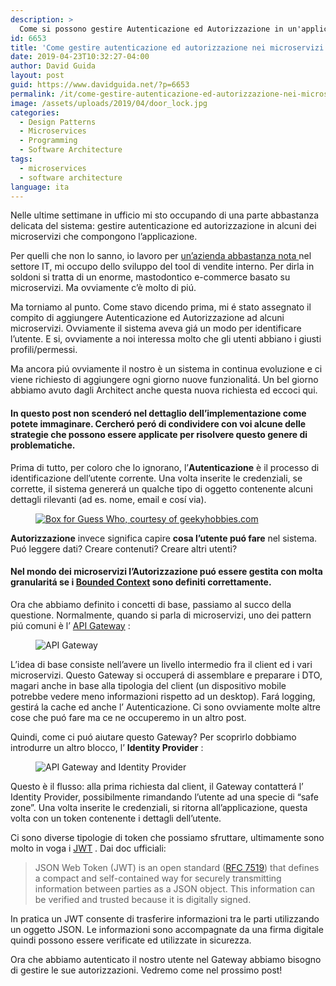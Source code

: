 ```yaml
---
description: >
  Come si possono gestire Autenticazione ed Autorizzazione in un'applicazione a microservizi? Scopriamolo insieme.
id: 6653
title: 'Come gestire autenticazione ed autorizzazione nei microservizi &#8211; Parte 1'
date: 2019-04-23T10:32:27-04:00
author: David Guida
layout: post
guid: https://www.davidguida.net/?p=6653
permalink: /it/come-gestire-autenticazione-ed-autorizzazione-nei-microservizi-parte-1/
image: /assets/uploads/2019/04/door_lock.jpg
categories:
  - Design Patterns
  - Microservices
  - Programming
  - Software Architecture
tags:
  - microservices
  - software architecture
language: ita
---
```

Nelle ultime settimane in ufficio mi sto occupando di una parte abbastanza delicata del sistema: gestire autenticazione ed autorizzazione in alcuni dei microservizi che compongono l&#8217;applicazione.

Per quelli che non lo sanno, io lavoro per <a rel="noreferrer noopener" aria-label="un'azienda abbastanza nota  (opens in a new tab)" href="https://www.dell.com" target="_blank">un&#8217;azienda abbastanza nota </a>nel settore IT, mi occupo dello sviluppo del tool di vendite interno. Per dirla in soldoni si tratta di un enorme, mastodontico e-commerce basato su microservizi. Ma ovviamente c&#8217;è molto di piú.

Ma torniamo al punto. Come stavo dicendo prima, mi é stato assegnato il compito di aggiungere Autenticazione ed Autorizzazione ad alcuni microservizi. Ovviamente il sistema aveva giá un modo per identificare l&#8217;utente. E si, ovviamente a noi interessa molto che gli utenti abbiano i giusti profili/permessi. 

Ma ancora piú ovviamente il nostro è un sistema in continua evoluzione e ci viene richiesto di aggiungere ogni giorno nuove funzionalitá. Un bel giorno abbiamo avuto dagli Architect anche questa nuova richiesta ed eccoci qui.

#### In questo post non scenderó nel dettaglio dell&#8217;implementazione come potete immaginare. Cercheró peró di condividere con voi alcune delle strategie che possono essere applicate per risolvere questo genere di problematiche.

Prima di tutto, per coloro che lo ignorano, l&#8217;**Autenticazione** è il processo di identificazione dell&#8217;utente corrente. Una volta inserite le credenziali, se corrette, il sistema genererá un qualche tipo di oggetto contenente alcuni dettagli rilevanti (ad es. nome, email e cosí via).<figure class="wp-block-image alignwide">

<a href="https://www.geekyhobbies.com/" target="_blank" rel="noreferrer noopener"><img src="https://i2.wp.com/www.geekyhobbies.com/assets/uploads/2016/02/Guess-Who-5.jpg?w=788&#038;ssl=1" alt="Box for Guess Who, courtesy of geekyhobbies.com" data-recalc-dims="1" /></a></figure> 

**Autorizzazione** invece significa capire **cosa l&#8217;utente puó fare** nel sistema. Puó leggere dati? Creare contenuti? Creare altri utenti?

#### Nel mondo dei microservizi l&#8217;Autorizzazione puó essere gestita con molta granularitá se i <a href="https://www.martinfowler.com/bliki/BoundedContext.html" target="_blank" rel="noreferrer noopener" aria-label="Bounded Context (opens in a new tab)">Bounded Context</a> sono definiti correttamente.

Ora che abbiamo definito i concetti di base, passiamo al succo della questione. Normalmente, quando si parla di microservizi, uno dei pattern piú comuni è l&#8217; <a rel="noreferrer noopener" aria-label="API Gateway (opens in a new tab)" href="https://docs.microsoft.com/en-us/azure/architecture/microservices/design/gateway" target="_blank">API Gateway</a> :<figure class="wp-block-image alignwide">

<img src="/assets/uploads/2019/04/image.png?w=788&#038;ssl=1" alt="API Gateway" data-recalc-dims="1" /> </figure> 

L&#8217;idea di base consiste nell&#8217;avere un livello intermedio fra il client ed i vari microservizi. Questo Gateway si occuperá di assemblare e preparare i DTO, magari anche in base alla tipologia del client (un dispositivo mobile potrebbe vedere meno informazioni rispetto ad un desktop). Fará logging, gestirá la cache ed anche l&#8217; Autenticazione. Ci sono ovviamente molte altre cose che puó fare ma ce ne occuperemo in un altro post.

Quindi, come ci puó aiutare questo Gateway? Per scoprirlo dobbiamo introdurre un altro blocco, l&#8217; **Identity Provider** :<figure class="wp-block-image alignwide">

<img src="/assets/uploads/2019/04/image-1.png?w=788&#038;ssl=1" alt="API Gateway and Identity Provider" data-recalc-dims="1" /> </figure> 

Questo è il flusso: alla prima richiesta dal client, il Gateway contatterá l&#8217; Identity Provider, possibilmente rimandando l&#8217;utente ad una specie di &#8220;safe zone&#8221;. Una volta inserite le credenziali, si ritorna all&#8217;applicazione, questa volta con un token contenente i dettagli dell&#8217;utente.

Ci sono diverse tipologie di token che possiamo sfruttare, ultimamente sono molto in voga i [JWT](https://jwt.io/introduction/) . Dai doc ufficiali:

<blockquote class="wp-block-quote">
  <p>
    JSON Web Token (JWT) is an open standard (<a href="https://tools.ietf.org/html/rfc7519">RFC 7519</a>) that defines a compact and self-contained way for securely transmitting information between parties as a JSON object. This information can be verified and trusted because it is digitally signed.&nbsp;
  </p>
</blockquote>

In pratica un JWT consente di trasferire informazioni tra le parti utilizzando un oggetto JSON. Le informazioni sono accompagnate da una firma digitale quindi possono essere verificate ed utilizzate in sicurezza.

Ora che abbiamo autenticato il nostro utente nel Gateway abbiamo bisogno di gestire le sue autorizzazioni. Vedremo come nel prossimo post!

<div class="post-details-footer-widgets">
</div>